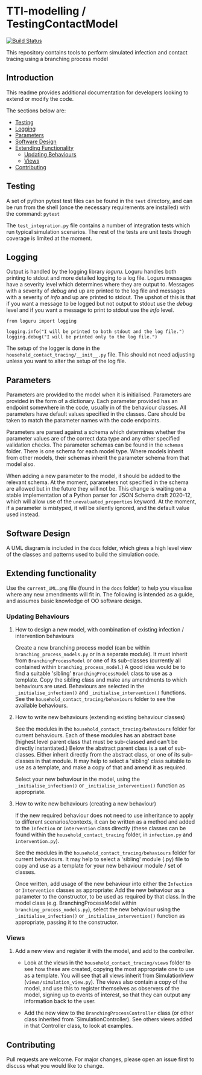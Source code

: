 # TTI-modelling / TestingContactModel

[![Build Status](https://github.com/TTI-modelling/TestingContactModel/actions/workflows/python-package.yml/badge.svg)](https://github.com/TTI-modelling/TestingContactModel/actions/workflows/python-package.yml)

This repository contains tools to perform simulated infection and contact tracing using a branching process model

## Introduction 
This readme provides additional documentation for developers looking to extend or modify the code.

The sections below are:
- [Testing](#testing)
- [Logging](#logging)
- [Parameters](parameters)  
- [Software Design](#software-design)
- [Extending Functionality](extending-functionality)
  - [Updating Behaviours](updating-behaviours)
  - [Views](views)  
- [Contributing](#contributing)

<!-- toc -->

## Testing
A set of python pytest test files can be found in the `test` directory, and can be run from the shell 
(once the necessary requirements are installed) with the command: `pytest`

The `test_integration.py` file contains a number of integration tests which run typical simulation scenarios.
The rest of the tests are unit tests though coverage is limited at the moment.

## Logging
Output is handled by the logging library *loguru*. Loguru handles both printing to stdout and more detailed logging
to a log file. Loguru messages have a severity level which determines where they are output to. Messages with a 
severity of *debug* and up are printed to the log file and messages with a severity of *info* and up are printed to 
stdout. The upshot of this is that if you want a message to be logged but not output to stdout use the *debug* level 
and if you want a message to print to stdout use the *info* level.

```
from loguru import logging

logging.info("I will be printed to both stdout and the log file.")
logging.debug("I will be printed only to the log file.")
```

The setup of the logger is done in the `household_contact_tracing/__init__.py` file. This should not need adjusting 
unless you want to alter the setup of the log file. 

## Parameters
Parameters are provided to the model when it is initialised. Parameters are provided in the form of a dictionary. 
Each parameter provided has an endpoint somewhere in the code, usually in of the behaviour classes. All parameters
have default values specified in the classes. Care should be taken to match the parameter names with the code 
endpoints.

Parameters are parsed against a schema which determines whether the parameter values are of the correct data type and 
any other specified validation checks. The parameter schemas can be found in the `schemas` folder. There is one 
schema for each model type. Where models inherit from other models, their schemas inherit the parameter schema from 
that model also.

When adding a new parameter to the model, it should be added to the relevant schema. At 
the moment, parameters not specified in the schema are allowed but in the future they will not be. This change is 
waiting on a stable implementation of a Python parser for JSON Schema draft 2020-12, which will allow use of the
`unevaluated_properties` keyword. At the moment, if a parameter is mistyped, it will be silently ignored, and the 
default value used instead.

## Software Design

A UML diagram is included in the `docs` folder, which gives a high level view of the classes and patterns used to 
build the simulation code.

## Extending functionality

Use the `current_UML.png` file (found in the `docs` folder) to help you visualise where any new amendments will
fit in.  The following is intended as a guide, and assumes basic knowledge of OO software design.

### Updating Behaviours

1. How to design a new model, with combination of existing infection / intervention behaviours

    Create a new branching process model (can be within `branching_process_models.py` or in a separate module). It
    must inherit from `BranchingProcessModel` or one of its sub-classes (currently all contained within
    `branching_process_model`.) A good idea would be to find a suitable 'sibling' `BranchingProcessModel` class to use as
    a template. Copy the sibling class and make any amendments to which behaviours are used. 
    Behaviours are selected in the `_initialise_infection()` and `_initialise_intervention()` functions. See the 
    `household_contact_tracing/behaviours` folder to see the available behaviours.
   
2. How to write new behaviours (extending existing behaviour classes)

    See the modules in the `household_contact_tracing/behaviours` folder for current behaviours. Each of these
    modules has an abstract base (highest level parent class that must be sub-classed and can't be directly 
    instantiated.)  Below the abstract parent class is a set of sub-classes. Either inherit directly from
    the abstract class, or one of its sub-classes in that module.  It may help to select a 'sibling' class 
    suitable to use as a template, and make a copy of that and amend it as required.
   
    Select your new behaviour in the model, using the `_initialise_infection()` or `_initialise_intervention()` 
    function as appropriate.
   
3. How to write new behaviours (creating a new behaviour)

    If the new required behaviour does not need to use inheritance to apply to different scenarios/contexts,
    it can be written as a method and added to the `Infection` or `Intervention` class directly (these classes 
    can be found within the `household_contact_tracing` folder, in `infection.py` and `intervention.py`).

    See the modules in the `household_contact_tracing/behaviours` folder for current behaviours. 
    It may help to select a 'sibling' module (.py) file to copy and use as a template for your new behaviour
    module / set of classes.
   
    Once written, add usage of the new behaviour into either the `Infection` or `Intervention` classes as appropriate:
    Add the new behaviour as a parameter to the constructor, to be used as required by that class. 
    In the model class (e.g. BranchingProcessModel within `branching_process_models.py`), select the new behaviour 
    using the `_initialise_infection()` or `_initialise_intervention()` function as appropriate, passing it to the 
    constructor.
   
### Views

1. Add a new view and register it with the model, and add to the controller.
    * Look at the views in the `household_contact_tracing/views` folder to see how these are created, copying the most 
      appropriate one to use as a template. You will see that all views inherit from SimulationView
      (`views/simulation_view.py`).  The views also contain a copy of the model, and use this to register themselves as 
      observers of the model, signing up to events of interest, so that they can output any information back to the user.
  
    * Add the new view to the `BranchingProcessController` class (or other class inherited from `SimulationController). 
      See others views added in that Controller class, to look at examples.
  
## Contributing
Pull requests are welcome. For major changes, please open an issue first to discuss what you would like to change.